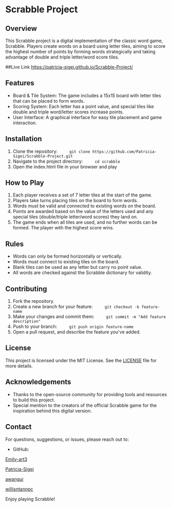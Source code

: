 # Scrabble Project 

## Overview
This Scrabble project is a digital implementation of the classic word game, Scrabble. Players create words on a board using letter tiles, aiming to score the highest number of points by forming words strategically and taking advantage of double and triple letter/word score tiles. 

##Live Link
https://patricia-sigei.github.io/Scrabble-Project/

## Features
- Board & Tile System: The game includes a 15x15 board with letter tiles that can be placed to form words.
- Scoring System: Each letter has a point value, and special tiles like double and triple word/letter scores increase points.
- User Interface: A graphical interface for easy tile placement and game interaction. 

## Installation 

1. Clone the repository:
   ```
   git clone https://github.com/Patricia-Sigei/Scrabble-Project.git
   ```
2. Navigate to the project directory:
   ```
   cd scrabble
   ```
3. Open the index.html file in your browser and play 

## How to Play
1. Each player receives a set of 7 letter tiles at the start of the game.
2. Players take turns placing tiles on the board to form words.
3. Words must be valid and connected to existing words on the board.
4. Points are awarded based on the value of the letters used and any special tiles (double/triple letter/word scores) they land on.
5. The game ends when all tiles are used, and no further words can be formed. The player with the highest score wins. 

## Rules
- Words can only be formed horizontally or vertically.
- Words must connect to existing tiles on the board.
- Blank tiles can be used as any letter but carry no point value.
- All words are checked against the Scrabble dictionary for validity. 

## Contributing
1. Fork the repository.
2. Create a new branch for your feature:
   ```
   git checkout -b feature-name
   ```
3. Make your changes and commit them:
   ```
   git commit -m "Add feature description"
   ```
4. Push to your branch:
   ```
   git push origin feature-name
   ```
5. Open a pull request, and describe the feature you've added. 

## License
This project is licensed under the MIT License. See the [LICENSE](LICENSE) file for more details. 

## Acknowledgements
- Thanks to the open-source community for providing tools and resources to build this project.
- Special mention to the creators of the official Scrabble game for the inspiration behind this digital version. 

## Contact
For questions, suggestions, or issues, please reach out to:
- GitHub: 

[Emily-art3](https://github.com/Emily-art3) 

[Patricia-Sigei](https://github.com/Patricia-Sigei) 

[awangui](https://github.com/awangui) 

[willisntannpc](https://github.com/willisntannpc) 

Enjoy playing Scrabble!

